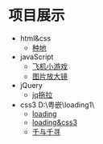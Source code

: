 # 项目展示
 + html&css
   - [种地](https://511446781.github.io/project/cultivation)
 + javaScript
   - [飞机小游戏](https://511446781.github.io/project/飞机)
   - [图片放大镜](https://511446781.github.io/project/图片放大镜)
+ jQuery
   - [jq拖拉](https://511446781.github.io/project/jq)
+ css3
D:\粤嵌\loading1\
    - [loading](https://511446781.github.io/project/loading\index.html)
    - [loading&css3](https://511446781.github.io/project/loading&css3)
    - [千与千寻](https://511446781.github.io/project/千与千寻)